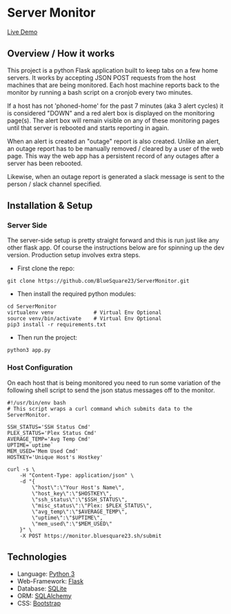 # Server Monitor

[Live Demo](https://monitor.bluesquare23.sh/)

## Overview / How it works

This project is a python Flask application built to keep tabs on a few home
servers. It works by accepting JSON POST requests from the host machines that
are being monitored. Each host machine reports back to the monitor by running a
bash script on a cronjob every two minutes. 

If a host has not 'phoned-home' for the past 7 minutes (aka 3 alert cycles) it
is considered "DOWN" and a red alert box is displayed on the monitoring
page(s). The alert box will remain visible on any of these monitoring pages
until that server is rebooted and starts reporting in again.

When an alert is created an "outage" report is also created. Unlike an alert,
an outage report has to be manually removed / cleared by a user of the web
page. This way the web app has a persistent record of any outages after a
server has been rebooted.

Likewise, when an outage report is generated a slack message is sent to the
person / slack channel specified.

## Installation & Setup

### Server Side

The server-side setup is pretty straight forward and this is run just like any
other flask app. Of course the instructions below are for spinning up the dev
version. Production setup involves extra steps.

* First clone the repo:

```
git clone https://github.com/BlueSquare23/ServerMonitor.git
```

* Then install the required python modules:

```
cd ServerMonitor
virtualenv venv	            # Virtual Env Optional
source venv/bin/activate    # Virtual Env Optional
pip3 install -r requirements.txt
```

* Then run the project:

```
python3 app.py
```

### Host Configuration

On each host that is being monitored you need to run some variation of the
following shell script to send the json status messages off to the monitor.

```
#!/usr/bin/env bash
# This script wraps a curl command which submits data to the ServerMonitor.

SSH_STATUS='SSH Status Cmd'
PLEX_STATUS='Plex Status Cmd'
AVERAGE_TEMP='Avg Temp Cmd'
UPTIME=`uptime`
MEM_USED='Mem Used Cmd'
HOSTKEY='Unique Host's Hostkey'

curl -s \
	-H "Content-Type: application/json" \
	-d "{ 
		\"host\":\"Your Host's Name\", 
		\"host_key\":\"$HOSTKEY\", 
		\"ssh_status\":\"$SSH_STATUS\", 
		\"misc_status\":\"Plex: $PLEX_STATUS\",
		\"avg_temp\":\"$AVERAGE_TEMP\", 
		\"uptime\":\"$UPTIME\", 
		\"mem_used\":\"$MEM_USED\" 
	}" \
	-X POST https://monitor.bluesquare23.sh/submit
```

## Technologies

* Language: [Python 3](https://www.python.org/)
* Web-Framework: [Flask](https://palletsprojects.com/p/flask/)
* Database: [SQLite](https://www.sqlite.org/index.html)
* ORM: [SQLAlchemy](https://www.sqlalchemy.org/)
* CSS: [Bootstrap](https://getbootstrap.com/docs/5.0/getting-started/introduction/)

